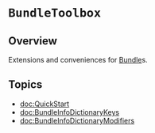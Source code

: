 # ``BundleToolbox``

## Overview

Extensions and conveniences for [Bundle](https://developer.apple.com/documentation/foundation/bundle)s.


## Topics

- <doc:QuickStart>
- <doc:BundleInfoDictionaryKeys>
- <doc:BundleInfoDictionaryModifiers>

